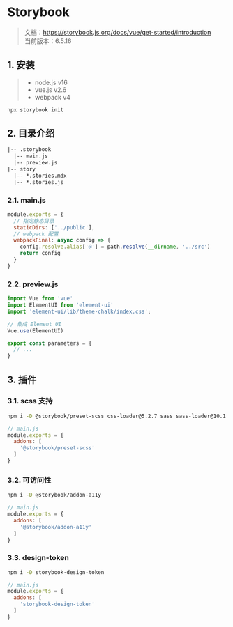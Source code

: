 # Storybook

> 文档：https://storybook.js.org/docs/vue/get-started/introduction  
> 当前版本：6.5.16

## 1. 安装

> - node.js v16
> - vue.js v2.6
> - webpack v4

```sh
npx storybook init
```

## 2. 目录介绍

```txt
|-- .storybook
  |-- main.js
  |-- preview.js
|-- story
  |-- *.stories.mdx
  |-- *.stories.js
```

### 2.1. main.js

```js
module.exports = {
  // 指定静态目录
  staticDirs: ['../public'],
  // webpack 配置
  webpackFinal: async config => {
    config.resolve.alias['@'] = path.resolve(__dirname, '../src')
    return config
  }
}
```

### 2.2. preview.js

```js
import Vue from 'vue'
import ElementUI from 'element-ui'
import 'element-ui/lib/theme-chalk/index.css';

// 集成 Element UI
Vue.use(ElementUI)

export const parameters = {
  // ...
}
```

## 3. 插件

### 3.1. scss 支持

<!-- tabs:start -->
<!-- tab:安装 -->
```sh
npm i -D @storybook/preset-scss css-loader@5.2.7 sass sass-loader@10.1.1 style-loader@2.0.0
```

<!-- tab:配置 -->
```js
// main.js
module.exports = {
  addons: [
    '@storybook/preset-scss'
  ]
}
```
<!-- tabs:end -->

### 3.2. 可访问性

<!-- tabs:start -->
<!-- tab:安装 -->
```sh
npm i -D @storybook/addon-a11y
```

<!-- tab:配置 -->
```js
// main.js
module.exports = {
  addons: [
    '@storybook/addon-a11y'
  ]
}
```
<!-- tabs:end -->

### 3.3. design-token

<!-- tabs:start -->
<!-- tab:安装 -->
```sh
npm i -D storybook-design-token
```

<!-- tab:配置 -->
```js
// main.js
module.exports = {
  addons: [
    'storybook-design-token'
  ]
}
```
<!-- tabs:end -->
